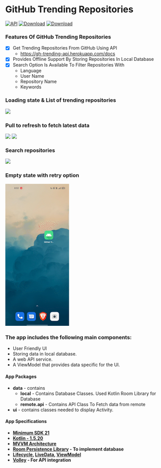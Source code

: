
# GitHub Trending Repositories
[![API](https://img.shields.io/badge/API-21%2B-brightgreen.svg?style=flat)](https://android-arsenal.com/api?level=21)
[![Download](https://img.shields.io/badge/Kotlin-1.3.20-brightgreen.svg?style=flat&logo=kotlin)](https://kotlinlang.org/docs/reference/whatsnew13.html)
[![Download](https://img.shields.io/badge/Gradle-7.0.2-brightgreen.svg?style=flat&logo=android)](https://docs.gradle.org/7.0.2/release-notes.html)

### Features Of GitHub Trending Repositories

 - [x] Get Trending Repositories From GitHub Using API
	 - https://gh-trending-api.herokuapp.com/docs
 - [x] Provides Offline Support By Storing Repositories In Local Database
 - [x] Search Option Is Available To Filter Repositories With 
	 -  Language
	 -  User Name
	 - Repository Name
	 - Keywords

### Loading state & List of trending repositories
<img src="https://github.com/ash6898/GitHub-Trending-Repositories/blob/main/media/ProgressBar_and_Expand_Collapse.gif" width="200" style="max-width:100%;">

### Pull to refresh to fetch latest data
<img src="https://github.com/ash6898/GitHub-Trending-Repositories/blob/main/media/SwipeRefresh_with_Internet.gif" width="200" style="max-width:100%;"> <img src="https://github.com/ash6898/GitHub-Trending-Repositories/blob/main/media/LocalDB_without_Internet_and_SwipeRefresh.gif" width="200" style="max-width:100%;">

### Search repositories
<img src="https://github.com/ash6898/GitHub-Trending-Repositories/blob/main/media/Search_Query.gif" width="200" style="max-width:100%;">

### Empty state with retry option
<img src="https://github.com/ash6898/GitHub-Trending-Repositories/blob/main/media/Display_noInternet.gif" width="200" style="max-width:100%;">

### The app includes the following main components:

- User Friendly UI
- Storing data in local database.
- A web API service.
- A ViewModel that provides data specific for the UI.

#### App Packages

-   **data**  - contains
    -   **local**  -  Contains Database Classes. Used Kotlin Room Library for Database
    -   **remote.api**  - Contains API Class To Fetch data from remote 
-   **ui**  - contains classes needed to display Activity.

#### App Specifications

-   **[Minimum SDK 21](https://android-arsenal.com/api?level=21#l21)**
-   **[Kotlin - 1.5.20](https://kotlinlang.org/docs/releases.html#release-details)**
-  **[MVVM Architecture](https://en.wikipedia.org/wiki/Model%E2%80%93view%E2%80%93viewmodel)**
- **[Room Persistence Library](https://developer.android.com/jetpack/androidx/releases/room#2.3.0) - To implement database**
- **[Lifecycle](https://developer.android.com/jetpack/androidx/releases/lifecycle), [LiveData](https://developer.android.com/topic/libraries/architecture/livedata), [ViewModel](https://developer.android.com/topic/libraries/architecture/viewmodel)**
- **[Volley](https://developer.android.com/training/volley) - For API integration**

